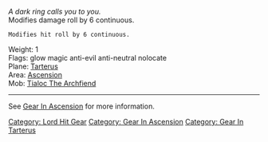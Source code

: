 *A dark ring calls you to you.*  
Modifies damage roll by 6 continuous.

`Modifies hit roll by 6 continuous.`

Weight: 1  
Flags: glow magic anti-evil anti-neutral nolocate  
Plane: [Tarterus](:Category:Tarterus.md "wikilink")  
Area: [Ascension](:Category:Ascension.md "wikilink")  
Mob: [Tialoc The Archfiend](Tialoc_The_Archfiend "wikilink")  

------------------------------------------------------------------------

See [Gear In Ascension](:Category:Gear_In_Ascension.md "wikilink") for
more information.

[Category: Lord Hit Gear](Category:_Lord_Hit_Gear "wikilink") [Category:
Gear In Ascension](Category:_Gear_In_Ascension "wikilink") [Category:
Gear In Tarterus](Category:_Gear_In_Tarterus "wikilink")
